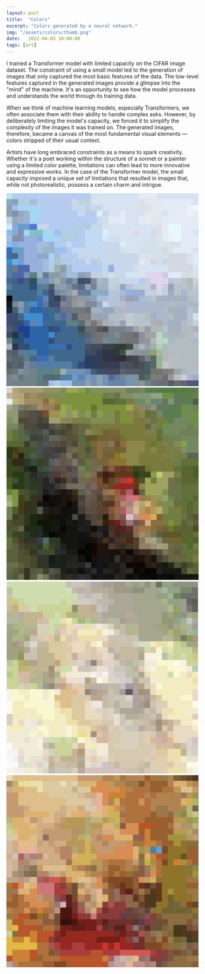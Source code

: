 ```yaml
---
layout: post
title:  "Colors"
excerpt: "Colors generated by a neural network."
img: "/assets/colors/thumb.png"
date:   2022-04-03 10:00:00
tags: [art]
---
```


I trained a Transformer model with limited capacity on the CIFAR image dataset. The constraint of using a small model led to the generation of images that only captured the most basic features of the data. The low-level features captured in the generated images provide a glimpse into the "mind" of the machine. It's an opportunity to see how the model processes and understands the world through its training data.

When we think of machine learning models, especially Transformers, we often associate them with their ability to handle complex asks. However, by deliberately limiting the model's capacity, we forced it to simplify the complexity of the images it was trained on. The generated images, therefore, became a canvas of the most fundamental visual elements — colors stripped of their usual context.

Artists have long embraced constraints as a means to spark creativity. Whether it's a poet working within the structure of a sonnet or a painter using a limited color palette, limitations can often lead to more innovative and expressive works. In the case of the Transformer model, the small capacity imposed a unique set of limitations that resulted in images that, while not photorealistic, possess a certain charm and intrigue.


<div class="art">

  <div class="artpiece">
    <img src="/assets/colors/blue.png" alt="Colors" />
  </div>

  <div class="artpiece">
    <img src="/assets/colors/green_and_red.png" alt="Colors" />
  </div>

  <div class="artpiece">
    <img src="/assets/colors/yellow.png" alt="Colors" />
  </div>

  <div class="artpiece">
    <img src="/assets/colors/orange.png" alt="Colors" />
  </div>

</div>
